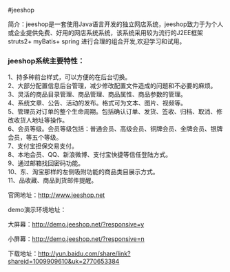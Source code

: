 #jeeshop

简介：jeeshop是一套使用Java语言开发的独立网店系统，jeeshop致力于为个人或企业提供免费、好用的网店系统系统，该系统采用较为流行的J2EE框架 struts2+ myBatis+ spring 进行合理的组合开发,欢迎学习和试用。


<h3>jeeshop系统主要特性：</h3>
1、持多种前台样式，可以方便的在后台切换。<br>
2、大部分配置信息后台管理，减少修改配置文件造成的问题和不必要的麻烦。<br>
3、灵活的商品目录管理、商品管理、商品属性、商品参数的管理。<br>
4、系统文章、公告、活动的发布。格式可为文本、图片、视频等。<br>
5、管理员对订单的整个生命周期。包括确认订单、发货、签收、归档、取消、修改收货人地址等操作。<br>
6、会员等级。会员等级包括：普通会员、高级会员、铜牌会员、金牌会员、银牌会员，等五个等级。<br>
7、支付宝担保交易支付。<br>
8、本地会员、QQ、新浪微博、支付宝快捷等信任登陆方式。<br>
9、通过邮箱找回密码功能。<br>
10、东、淘宝那样的左侧吸附功能的商品类目展示方式。<br>
11、品收藏、商品到货邮件提醒。<br>


官网地址：http://www.jeeshop.net

demo演示环境地址：

大屏幕：http://demo.jeeshop.net/?responsive=y

小屏幕：http://demo.jeeshop.net/?responsive=n

下载地址：http://yun.baidu.com/share/link?shareid=1009909610&uk=2770653384